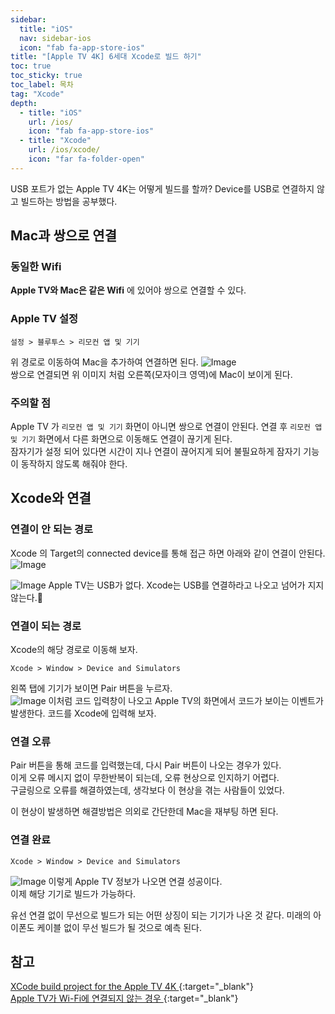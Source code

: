 ```yaml
---
sidebar:
  title: "iOS"
  nav: sidebar-ios
  icon: "fab fa-app-store-ios"
title: "[Apple TV 4K] 6세대 Xcode로 빌드 하기"
toc: true
toc_sticky: true
toc_label: 목차
tag: "Xcode"
depth:
  - title: "iOS"
    url: /ios/
    icon: "fab fa-app-store-ios"
  - title: "Xcode"
    url: /ios/xcode/
    icon: "far fa-folder-open"
---
```

USB 포트가 없는 Apple TV 4K는 어떻게 빌드를 할까?
Device를 USB로 연결하지 않고 빌드하는 방법을 공부했다.  

## Mac과 쌍으로 연결
### 동일한 Wifi
**Apple TV와 Mac은 같은 Wifi** 에 있어야 쌍으로 연결할 수 있다.

### Apple TV 설정
```
설정 > 블루투스 > 리모컨 앱 및 기기
```
위 경로로 이동하여 Mac을 추가하여 연결하면 된다. 
![Image](https://drive.google.com/uc?export=view&id=1pvDS7pBkZtGp1rWR-Z_-jmjmBMz2lga0)  
쌍으로 연결되면 위 이미지 처럼 오른쪽(모자이크 영역)에 Mac이 보이게 된다.
   
### 주의할 점 
Apple TV 가 `리모컨 앱 및 기기` 화면이 아니면 쌍으로 연결이 안된다. 
연결 후 `리모컨 앱 및 기기` 화면에서 다른 화면으로 이동해도 연결이 끊기게 된다.  
잠자기가 설정 되어 있다면 시간이 지나 연결이 끊어지게 되어 불필요하게 잠자기 기능이 동작하지 않도록 해줘야 한다.

## Xcode와 연결
### 연결이 안 되는 경로
Xcode 의 Target의 connected device를 통해 접근 하면 아래와 같이 연결이 안된다.
![Image](https://drive.google.com/uc?export=view&id=1pZOvv-1kQPFSTX6rvciirtDzYwmBuAgd)

![Image](https://drive.google.com/uc?export=view&id=1mT6J6tSLSWtjAyOJLGyADvahPkyxwQaZ)
Apple TV는 USB가 없다. Xcode는 USB를 연결하라고 나오고 넘어가 지지 않는다.💢  

### 연결이 되는 경로
Xcode의 해당 경로로 이동해 보자.
```
Xcode > Window > Device and Simulators 
```
왼쪽 탭에 기기가 보이면 Pair 버튼을 누르자.  
![Image](https://drive.google.com/uc?export=view&id=1h7KNbhdXBNq3SQmGvmLIjuuah5Mz294p)
이처럼 코드 입력창이 나오고 Apple TV의 화면에서 코드가 보이는 이벤트가 발생한다. 코드를 Xcode에 입력해 보자.

### 연결 오류 
Pair 버튼을 통해 코드를 입력했는데, 다시 Pair 버튼이 나오는 경우가 있다.  
이게 오류 메시지 없이 무한반복이 되는데, 오류 현상으로 인지하기 어렵다.  
구글링으로 오류를 해결하였는데, 생각보다 이 현상을 겪는 사람들이 있었다.

이 현상이 발생하면 해결방법은 의외로 간단한데 Mac을 재부팅 하면 된다.

### 연결 완료
```
Xcode > Window > Device and Simulators 
```
![Image](https://drive.google.com/uc?export=view&id=1oejbTzE4Y2PS1qowFYsupDyVx_J8KGl7)
이렇게 Apple TV 정보가 나오면 연결 성공이다.  
이제 해당 기기로 빌드가 가능하다.  

유선 연결 없이 무선으로 빌드가 되는 어떤 상징이 되는 기기가 나온 것 같다.
미래의 아이폰도 케이블 없이 무선 빌드가 될 것으로 예측 된다.

## 참고
[<i class="fas fa-link"></i> XCode build project for the Apple TV 4K
](https://developer.apple.com/forums/thread/100785){:target="_blank"}  
[<i class="fas fa-link"></i> Apple TV가 Wi-Fi에 연결되지 않는 경우
](https://support.apple.com/ko-kr/HT204400){:target="_blank"}  
